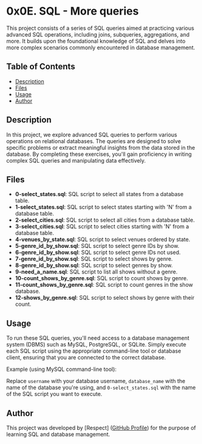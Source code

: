 # 0x0E. SQL - More queries

This project consists of a series of SQL queries aimed at practicing various advanced SQL operations, including joins, subqueries, aggregations, and more. It builds upon the foundational knowledge of SQL and delves into more complex scenarios commonly encountered in database management.

## Table of Contents

- [Description](#description)
- [Files](#files)
- [Usage](#usage)
- [Author](#author)

## Description

In this project, we explore advanced SQL queries to perform various operations on relational databases. The queries are designed to solve specific problems or extract meaningful insights from the data stored in the database. By completing these exercises, you'll gain proficiency in writing complex SQL queries and manipulating data effectively.

## Files

- **0-select_states.sql**: SQL script to select all states from a database table.
- **1-select_states.sql**: SQL script to select states starting with 'N' from a database table.
- **2-select_cities.sql**: SQL script to select all cities from a database table.
- **3-select_cities.sql**: SQL script to select cities starting with 'N' from a database table.
- **4-venues_by_state.sql**: SQL script to select venues ordered by state.
- **5-genre_id_by_show.sql**: SQL script to select genre IDs by show.
- **6-genre_id_by_show.sql**: SQL script to select genre IDs not used.
- **7-genre_id_by_show.sql**: SQL script to select shows by genre.
- **8-genre_id_by_show.sql**: SQL script to select genres by show.
- **9-need_a_name.sql**: SQL script to list all shows without a genre.
- **10-count_shows_by_genre.sql**: SQL script to count shows by genre.
- **11-count_shows_by_genre.sql**: SQL script to count genres in the show database.
- **12-shows_by_genre.sql**: SQL script to select shows by genre with their count.

## Usage

To run these SQL queries, you'll need access to a database management system (DBMS) such as MySQL, PostgreSQL, or SQLite. Simply execute each SQL script using the appropriate command-line tool or database client, ensuring that you are connected to the correct database.

Example (using MySQL command-line tool):


Replace `username` with your database username, `database_name` with the name of the database you're using, and `0-select_states.sql` with the name of the SQL script you want to execute.

## Author

This project was developed by [Respect] ([GitHub Profile](https://github.com/tshoane)) for the purpose of learning SQL and database management.

